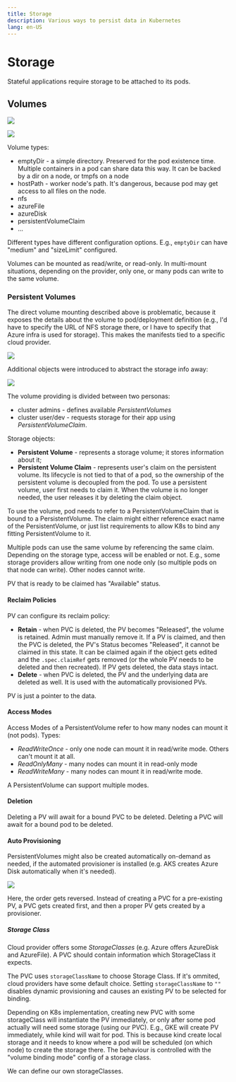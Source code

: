 ```yaml
---
title: Storage
description: Various ways to persist data in Kubernetes
lang: en-US
---
```


# Storage

Stateful applications require storage to be attached to its pods.

## Volumes

![](https://i.imgur.com/nPKhzLL.png)

![](https://i.imgur.com/qMFmqlN.png)

Volume types:

- emptyDir - a simple directory. Preserved for the pod existence time. Multiple
  containers in a pod can share data this way. It can be backed by a dir on a
  node, or tmpfs on a node
- hostPath - worker node's path. It's dangerous, because pod may get access to
  all files on the node.
- nfs
- azureFile
- azureDisk
- persistentVolumeClaim
- ...

Different types have different configuration options. E.g., `emptyDir` can have
"medium" and "sizeLimit" configured.

Volumes can be mounted as read/write, or read-only. In multi-mount situations,
depending on the provider, only one, or many pods can write to the same volume.

### Persistent Volumes

The direct volume mounting described above is problematic, because it exposes
the details about the volume to pod/deployment definition (e.g., I'd have to
specify the URL of NFS storage there, or I have to specify that Azure infra is
used for storage). This makes the manifests tied to a specific cloud provider.

![](https://i.imgur.com/tH4mCzX.png)

Additional objects were introduced to abstract the storage info away:

![](https://i.imgur.com/vN89M9j.png)

The volume providing is divided between two personas:

- cluster admins - defines available *PersistentVolumes*
- cluster user/dev - requests storage for their app using
  *PersistentVolumeClaim*.

Storage objects:

- **Persistent Volume** - represents a storage volume; it stores information
  about it;
- **Persistent Volume Claim** - represents user's claim on the persistent
  volume. Its lifecycle is not tied to that of a pod, so the ownership of the
  persistent volume is decoupled from the pod. To use a persistent volume, user
  first needs to claim it. When the volume is no longer needed, the user
  releases it by deleting the claim object.

To use the volume, pod needs to refer to a PersistentVolumeClaim that is bound
to a PersistentVolume. The claim might either reference exact name of the
PersistentVolume, or just list requirements to allow K8s to bind any fitting
PersistentVolume to it.

Multiple pods can use the same volume by referencing the same claim. Depending
on the storage type, access will be enabled or not. E.g., some storage providers
allow writing from one node only (so multiple pods on that node can write). Other
nodes cannot write.

PV that is ready to be claimed has "Available" status.

#### Reclaim Policies

PV can configure its reclaim policy:

- **Retain** - when PVC is deleted, the PV becomes "Released", the volume is
  retained. Admin must manually remove it. If a PV is claimed, and then the PVC
  is deleted, the PV's Status becomes "Released", it cannot be claimed in this
  state. It can be claimed again if the object gets edited and the
  `.spec.claimRef` gets removed (or the whole PV needs to be deleted and then
  recreated). If PV gets deleted, the data stays intact.
- **Delete** - when PVC is deleted, the PV and the underlying data are deleted
  as well. It is used with the automatically provisioned PVs.

PV is just a pointer to the data.

#### Access Modes

Access Modes of a PersistentVolume refer to how many nodes can mount it (not
pods). Types:

- *ReadWriteOnce* - only one node can mount it in read/write mode. Others can't
  mount it at all.
- *ReadOnlyMany* - many nodes can mount it in read-only mode
- *ReadWriteMany* - many nodes can mount it in read/write mode.

A PersistentVolume can support multiple modes.

#### Deletion

Deleting a PV will await for a bound PVC to be deleted. Deleting a PVC will
await for a bound pod to be deleted.

#### Auto Provisioning

PersistentVolumes might also be created automatically on-demand as needed, if
the automated provisioner is installed (e.g. AKS creates Azure Disk
automatically when it's needed).

![](https://i.imgur.com/UT7ZnCU.png)

Here, the order gets reversed. Instead of creating a PVC for a pre-existing PV,
a PVC gets created first, and then a proper PV gets created by a provisioner.

##### Storage Class

Cloud provider offers some *StorageClasses* (e.g. Azure offers AzureDisk and
AzureFile). A PVC should contain information which StorageClass it expects.

The PVC uses `storageClassName` to choose Storage Class. If it's ommited, cloud
providers have some default choice. Setting `storageClassName` to `""` disables
dynamic provisioning and causes an existing PV to be selected for binding.

Depending on K8s implementation, creating new PVC with some storageClass will
instantiate the PV immediately, or only after some pod actually will need some
storage (using our PVC). E.g., GKE will create PV immediately, while kind will
wait for pod. This is because kind create local storage and it needs to know
where a pod will be scheduled (on which node) to create the storage there. The
behaviour is controlled with the "volume binding mode" config of a storage
class.

We can define our own storageClasses.